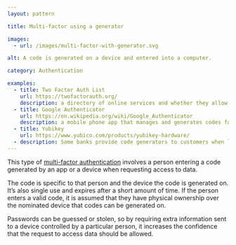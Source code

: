 ```yaml
---
layout: pattern

title: Multi-factor using a generator

images:
  - url: /images/multi-factor-with-generator.svg

alt: A code is generated on a device and entered into a computer.

category: Authentication

examples:
  - title: Two Factor Auth List
    url: https://twofactorauth.org/
    description: a directory of online services and whether they allow multi-factor authentication
  - title: Google Authenticator
    url: https://en.wikipedia.org/wiki/Google_Authenticator
    description: a mobile phone app that manages and generates codes for digital services
  - title: Yubikey
    url: https://www.yubico.com/products/yubikey-hardware/
  - description: Some banks provide code generators to customers when logging in to online banking
---
```


This type of [multi-factor authentication](https://en.wikipedia.org/wiki/Multi-factor_authentication) involves a person entering a code generated by an app or a device when requesting access to data.

The code is specific to that person and the device the code is generated on. It’s also single use and expires after a short amount of time. If the person enters a valid code, it is assumed that they have physical ownership over the nominated device that codes can be generated on.

Passwords can be guessed or stolen, so by requiring extra information sent to a device controlled by a particular person, it increases the confidence that the request to access data should be allowed.
